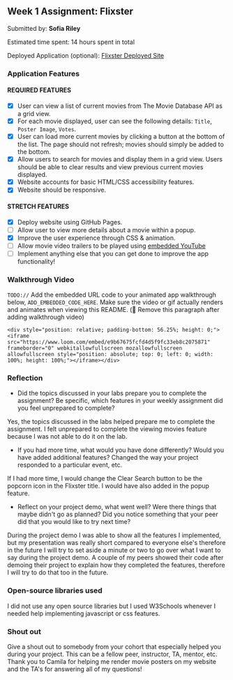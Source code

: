## Week 1 Assignment: Flixster

Submitted by: **Sofia Riley**

Estimated time spent: 14 hours spent in total

Deployed Application (optional): [Flixster Deployed Site](https://sofiapsu.github.io/Flixster/)

### Application Features

#### REQUIRED FEATURES

- [x] User can view a list of current movies from The Movie Database API as a grid view.
- [x] For each movie displayed, user can see the following details: `Title`, `Poster Image`, `Votes`.
- [x] User can load more current movies by clicking a button at the bottom of the list. The page should not refresh; movies should simply be added to the bottom.
- [x] Allow users to search for movies and display them in a grid view. Users should be able to clear results and view previous current movies displayed.
- [x] Website accounts for basic HTML/CSS accessibility features.
- [x] Website should be responsive.

#### STRETCH FEATURES

- [x] Deploy website using GitHub Pages. 
- [ ] Allow user to view more details about a movie within a popup.
- [x] Improve the user experience through CSS & animation.
- [ ] Allow movie video trailers to be played using [embedded YouTube](https://support.google.com/youtube/answer/171780?hl=en)
- [ ] Implement anything else that you can get done to improve the app functionality!

### Walkthrough Video

`TODO://` Add the embedded URL code to your animated app walkthrough below, `ADD_EMBEDDED_CODE_HERE`. Make sure the video or gif actually renders and animates when viewing this README. (🚫 Remove this paragraph after adding walkthrough video)

`<div style="position: relative; padding-bottom: 56.25%; height: 0;"><iframe src="https://www.loom.com/embed/e9b67675fcfd4d5f9fc33eb8c2075871" frameborder="0" webkitallowfullscreen mozallowfullscreen allowfullscreen style="position: absolute; top: 0; left: 0; width: 100%; height: 100%;"></iframe></div>`

### Reflection

* Did the topics discussed in your labs prepare you to complete the assignment? Be specific, which features in your weekly assignment did you feel unprepared to complete?

Yes, the topics discussed in the labs helped prepare me to complete the assignment. I felt unprepared to complete the viewing movies feature because I was not able to do it on the lab.
* If you had more time, what would you have done differently? Would you have added additional features? Changed the way your project responded to a particular event, etc.
  
If I had more time, I would change the Clear Search button to be the popcorn icon in the Flixster title. I would have also added in the popup feature.

* Reflect on your project demo, what went well? Were there things that maybe didn't go as planned? Did you notice something that your peer did that you would like to try next time?

During the project demo I was able to show all the features I implemented, but my presentation was really short compared to everyone else's therefore in the future I will try to set aside a minute or two to go over what I want to say during the project demo. A couple of my peers showed their code after demoing their project to explain how they completed the features, therefore I will try to do that too in the future.

### Open-source libraries used
I did not use any open source libraries but I used W3Schools whenever I needed help implementing javascript or css features.

### Shout out

Give a shout out to somebody from your cohort that especially helped you during your project. This can be a fellow peer, instructor, TA, mentor, etc.
Thank you to Camila for helping me render movie posters on my website and the TA's for answering all of my questions!
